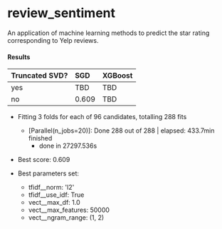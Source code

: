 # review_sentiment
An application of machine learning methods to predict the star rating corresponding to Yelp reviews.


#### Results
| Truncated SVD?  | SGD           | XGBoost |
| :---------------|:--------------|:---------|
| yes             | TBD           | TBD     |
| no              | 0.609         | TBD     |


* Fitting 3 folds for each of 96 candidates, totalling 288 fits
  * [Parallel(n_jobs=20)]: Done 288 out of 288 | elapsed: 433.7min finished
    * done in 27297.536s 

* Best score: 0.609
* Best parameters set:
	* tfidf__norm: 'l2'
	* tfidf__use_idf: True
	* vect__max_df: 1.0
	* vect__max_features: 50000
	* vect__ngram_range: (1, 2)
